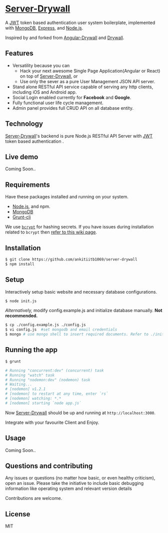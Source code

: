 # [Server-Drywall](https://github.com/ankitiitb1069/server-drywall)


A [JWT](https://github.com/auth0/node-jsonwebtoken) token based authentication user system boilerplate, implemented with [MongoDB](https://www.mongodb.org/), [Express](http://expressjs.com/), and [Node.js](https://nodejs.org/).

Inspired by and forked from [Angular-Drywall](https://github.com/arthurkao/angular-drywall) and [Drywall](https://github.com/jedireza/drywall).

## Features

 - Versatility because you can
    - Hack your next awesome Single Page Application(Angular or React) on top of [Server-Drywall](https://github.com/ankitiitb1069/server-drywall), or
    - Use only the sever as a pure User Management JSON API server.
 - Stand alone RESTful API service capable of serving any http clients, including iOS and Android app.
 - Social Login enabled currently for __Facebook__ and __Google__.
 - Fully functional user life cycle management.
 - Admin panel provides full CRUD API on all database entity.

## Technology

[Server-Drywall](http://arthurkao.github.io/angular-drywall)'s backend is pure Node.js RESTful API Server with [JWT](https://github.com/auth0/node-jsonwebtoken) token based authentication .




## Live demo

Coming Soon..


## Requirements

Have these packages installed and running on your system.

- [Node.js](https://nodejs.org/download/), and npm.
- [MongoDB](https://www.mongodb.org/downloads)
- [Grunt-cli](http://gruntjs.com/getting-started)

We use [`bcrypt`](https://github.com/ncb000gt/node.bcrypt.js) for hashing
secrets. If you have issues during installation related to `bcrypt` then [refer
to this wiki
page](https://github.com/jedireza/drywall/wiki/bcrypt-Installation-Trouble).


## Installation
```bash
$ git clone https://github.com/ankitiitb1069/server-drywall
$ npm install
```

## Setup

Interactively setup basic website and necessary database configurations.
```bash
$ node init.js
```

*Alternatively,* modify config.example.js and initialize database manually. __Not recommended.__

```bash
$ cp ./config.example.js ./config.js
$ vi config.js  #set mongodb and email credentials
$ mongo # use mongo shell to insert required documents. Refer to ./init.js for the list of docs
```

## Running the app

```bash
$ grunt

# Running "concurrent:dev" (concurrent) task
# Running "watch" task
# Running "nodemon:dev" (nodemon) task
# Waiting...
# [nodemon] v1.2.1
# [nodemon] to restart at any time, enter `rs`
# [nodemon] watching: *.*
# [nodemon] starting `node app.js`
```

Now [Server-Drywall](https://github.com/ankitiitb1069/server-drywall) should be up and running at `http://localhost:3000`.

Integrate with your favourite Client and Enjoy.

## Usage

Coming Soon..

## Questions and contributing

Any issues or questions (no matter how basic, or even healthy criticism), open an issue. Please take the
initiative to include basic debugging information like operating system
and relevant version details

Contributions are welcome.


## License

MIT